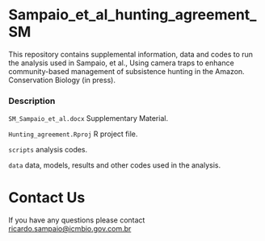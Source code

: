# Sampaio_et_al_hunting_agreement_SM

This repository contains supplemental information, data and codes to run the analysis used in Sampaio, et al., Using camera traps to enhance community-based management of subsistence hunting in the Amazon. Conservation Biology (in press).


### Description

```SM_Sampaio_et_al.docx``` Supplementary Material.

```Hunting_agreement.Rproj``` R project file.

```scripts``` analysis codes.

```data``` data, models, results and other codes used in the analysis. 

# Contact Us
If you have any questions please contact <ricardo.sampaio@icmbio.gov.com.br>
